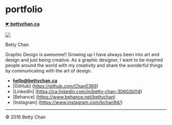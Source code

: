 # portfolio

#### [☛ bettychan.ca](https://bettychan.ca)

![](profile-pic.jpg)

Betty Chan

Graphic Design is awesome!! Growing up I have always been into art and design and just being creative. As a graphic designer, I want to be inspired people around the world with my creativity and share the wonderful things by communicating with the art of design.

- **[hello@bettychan.ca](mailto:chanbikyen.betty@gmail.com)**
- [GitHub] (https://github.com/Chan0369)
- [LinkedIn] (https://ca.linkedin.com/in/betty-chan-30602b114)
- [Behance] (https://www.behance.net/bettychan)
- [Instagram] (https://www.instagram.com/bchan94/)

---

© 2016 Betty Chan
